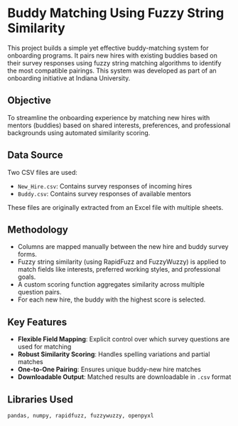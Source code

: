 # Buddy Matching Using Fuzzy String Similarity

This project builds a simple yet effective buddy-matching system for onboarding programs. It pairs new hires with existing buddies based on their survey responses using fuzzy string matching algorithms to identify the most compatible pairings. This system was developed as part of an onboarding initiative at Indiana University.

## Objective

To streamline the onboarding experience by matching new hires with mentors (buddies) based on shared interests, preferences, and professional backgrounds using automated similarity scoring.

## Data Source

Two CSV files are used:
- `New_Hire.csv`: Contains survey responses of incoming hires
- `Buddy.csv`: Contains survey responses of available mentors

These files are originally extracted from an Excel file with multiple sheets.

## Methodology

- Columns are mapped manually between the new hire and buddy survey forms.
- Fuzzy string similarity (using RapidFuzz and FuzzyWuzzy) is applied to match fields like interests, preferred working styles, and professional goals.
- A custom scoring function aggregates similarity across multiple question pairs.
- For each new hire, the buddy with the highest score is selected.

## Key Features

- **Flexible Field Mapping**: Explicit control over which survey questions are used for matching
- **Robust Similarity Scoring**: Handles spelling variations and partial matches
- **One-to-One Pairing**: Ensures unique buddy-new hire matches
- **Downloadable Output**: Matched results are downloadable in `.csv` format

## Libraries Used

```python
pandas, numpy, rapidfuzz, fuzzywuzzy, openpyxl
